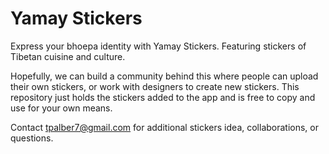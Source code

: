 # Yamay Stickers
Express your bhoepa identity with Yamay Stickers. Featuring stickers of Tibetan cuisine and culture.

Hopefully, we can build a community behind this where people can upload their own stickers, or work with designers to create new stickers.
This repository just holds the stickers added to the app and is free to copy and use for your own means.

Contact tpalber7@gmail.com for additional stickers idea, collaborations, or questions.
